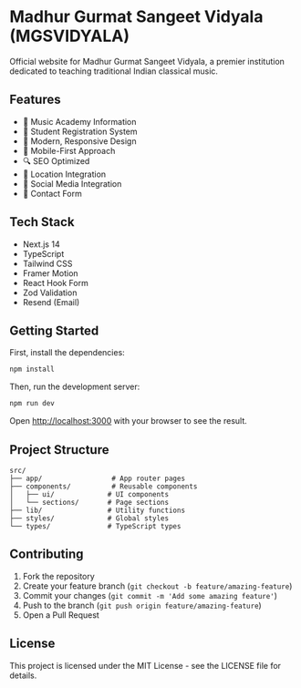 # Madhur Gurmat Sangeet Vidyala (MGSVIDYALA)

Official website for Madhur Gurmat Sangeet Vidyala, a premier institution dedicated to teaching traditional Indian classical music.

## Features

- 🎵 Music Academy Information
- 📝 Student Registration System
- 🎨 Modern, Responsive Design
- 📱 Mobile-First Approach
- 🔍 SEO Optimized
- 📍 Location Integration
- 📱 Social Media Integration
- 📧 Contact Form

## Tech Stack

- Next.js 14
- TypeScript
- Tailwind CSS
- Framer Motion
- React Hook Form
- Zod Validation
- Resend (Email)

## Getting Started

First, install the dependencies:

```bash
npm install
```

Then, run the development server:

```bash
npm run dev
```

Open [http://localhost:3000](http://localhost:3000) with your browser to see the result.

## Project Structure

```
src/
├── app/                 # App router pages
├── components/          # Reusable components
│   ├── ui/             # UI components
│   └── sections/       # Page sections
├── lib/                # Utility functions
├── styles/             # Global styles
└── types/              # TypeScript types
```

## Contributing

1. Fork the repository
2. Create your feature branch (`git checkout -b feature/amazing-feature`)
3. Commit your changes (`git commit -m 'Add some amazing feature'`)
4. Push to the branch (`git push origin feature/amazing-feature`)
5. Open a Pull Request

## License

This project is licensed under the MIT License - see the LICENSE file for details.
